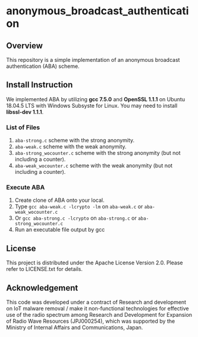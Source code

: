 # anonymous_broadcast_authentication

## Overview
This repository is a simple implementation of an anonymous broadcast authentication (ABA) scheme. 

## Install Instruction
We implemented ABA by utilizing **gcc 7.5.0** and **OpenSSL 1.1.1** on Ubuntu 18.04.5 LTS with Windows Subsyste for Linux. 
You may need to install **libssl-dev 1.1.1**. 

### List of Files
1. `aba-strong.c` scheme with the strong anonymity. 
2. `aba-weak.c` scheme with the weak anonymity. 
3. `aba-strong_wocounter.c` scheme with the strong anonymity (but not including a counter). 
4. `aba-weak_wocounter.c` scheme with the weak anonymity (but not including a counter). 

### Execute ABA
1. Create clone of ABA onto your local.
2. Type `gcc aba-weak.c -lcrypto -lm` on `aba-weak.c` or `aba-weak_wocounter.c`
3. Or `gcc aba-strong.c -lcrypto` on `aba-strong.c` or `aba-strong_wocounter.c`
4. Run an executable file output by gcc

## License
This project is distributed under the Apache License Version 2.0. Please refer to LICENSE.txt for details.

## Acknowledgement
This code was developed under a contract of Research and development on IoT malware removal / make it non-functional technologies for effective use of the radio spectrum among Research and Development for Expansion of Radio Wave Resources (JPJ000254), which was supported by the Ministry of Internal Affairs and Communications, Japan.
